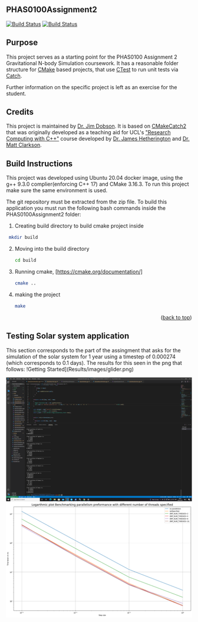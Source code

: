 PHAS0100Assignment2
------------------

[![Build Status](https://travis-ci.com/[USERNAME]/PHAS0100Assignment2.svg?branch=master)](https://travis-ci.com/[USERNAME]/PHAS0100Assignment2)
[![Build Status](https://ci.appveyor.com/api/projects/status/[APPVEYOR_ID]/branch/master)](https://ci.appveyor.com/project/[USERNAME]/PHAS0100Assignment2)


Purpose
-------

This project serves as a starting point for the PHAS0100 Assignment 2 Gravitational N-body Simulation coursework. It has a reasonable folder structure for [CMake](https://cmake.org/) based projects,
that use [CTest](https://cmake.org/) to run unit tests via [Catch](https://github.com/catchorg/Catch2). 

Further information on the specific project is left as an exercise for the student.


Credits
-------

This project is maintained by [Dr. Jim Dobson](https://www.ucl.ac.uk/physics-astronomy/people/dr-jim-dobson). It is based on [CMakeCatch2](https://github.com/UCL/CMakeCatch2.git) that was originally developed as a teaching aid for UCL's ["Research Computing with C++"](http://rits.github-pages.ucl.ac.uk/research-computing-with-cpp/)
course developed by [Dr. James Hetherington](http://www.ucl.ac.uk/research-it-services/people/james)
and [Dr. Matt Clarkson](https://iris.ucl.ac.uk/iris/browse/profile?upi=MJCLA42).


Build Instructions
------------------

This project was developed using Ubuntu 20.04 docker image, using the g++ 9.3.0 complier(enforcing C++ 17) and CMake 3.16.3.
To run this project make sure the same environment is used.

The git repository must be extracted from the zip file. 
To build this application you must run the following bash commands inside the PHAS0100Assignment2 folder:

1. Creating build directory to build cmake project inside
  ```sh
   mkdir build
   ```
2. Moving into the build directory
   ```sh
   cd build
   ```
3. Running cmake, [https://cmake.org/documentation/]
   ```sh
   cmake ..
   ```
4. making the project
   ```sh
   make
   ```

<p align="right">(<a href="#top">back to top</a>)</p>



Testing Solar system application
---------------------------------
This section corresponds to the part of the assingment that asks for the simulation of the solar system for 1 year using a timestep of 0.000274 (which corresponds to 0.1 days). The results for this seen in the png that follows:
!Getting Started](Results/images/glider.png)



![Getting Started](Results/Solar_system_sim_1_year.png)
![Getting Started](Results/benchmarkingOMP.png)
